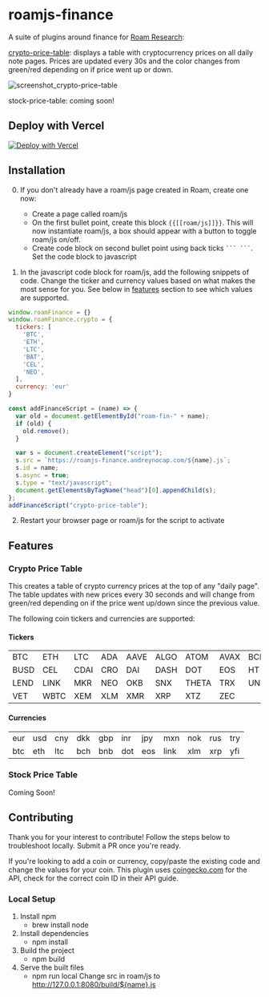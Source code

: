 # roamjs-finance

A suite of plugins around finance for [Roam Research](https://roamresearch.com):

[crypto-price-table](#crypto-price-table): displays a table with cryptocurrency prices on all daily note pages. Prices are updated every 30s and the color changes from green/red depending on if price went up or down.

![screenshot_crypto-price-table](https://user-images.githubusercontent.com/43050331/99411028-02b58780-28a8-11eb-99b4-fddbf3f0ecc4.png)

stock-price-table: coming soon!

## Deploy with Vercel

[![Deploy with Vercel](https://vercel.com/button)](https://vercel.com/new/git/external?repository-url=https%3A%2F%2Fgithub.com%2Fandreynocap%2Froamjs-finance)

## Installation

0. If you don't already have a roam/js page created in Roam, create one now:
    - Create a page called roam/js
    - On the first bullet point, create this block `{{[[roam/js]]}}`. This will now instantiate roam/js, a box should appear with a button to toggle roam/js on/off.
    - Create code block on second bullet point using back ticks ` ``` ``` `. Set the code block to javascript

1. In the javascript code block for roam/js, add the following snippets of code. Change the ticker and currency values based on what makes the most sense for you. See below in [features](#features) section to see which values are supported.

```js
window.roamFinance = {}
window.roamFinance.crypto = {
  tickers: [
    'BTC', 
    'ETH', 
    'LTC',
    'BAT',
    'CEL',
    'NEO',
  ],
  currency: 'eur'
}

const addFinanceScript = (name) => {
  var old = document.getElementById("roam-fin-" + name);
  if (old) {
    old.remove();
  }

  var s = document.createElement("script");
  s.src = `https://roamjs-finance.andreynocap.com/${name}.js`;
  s.id = name;
  s.async = true;
  s.type = "text/javascript";
  document.getElementsByTagName("head")[0].appendChild(s);
};
addFinanceScript("crypto-price-table");
```

2. Restart your browser page or roam/js for the script to activate

## Features

### Crypto Price Table

This creates a table of crypto currency prices at the top of any "daily page". The table updates with new prices every 30 seconds and will change from green/red depending on if the price went up/down since the previous value.

The following coin tickers and currencies are supported:

#### Tickers
|      |      |      |      |      |      |      |      |      |      |      |
| ---- | ---- | ---- | ---- | ---- | ---- | ---- | ---- | ---- | ---- | ---- |
| BTC  | ETH  | LTC  | ADA  | AAVE | ALGO | ATOM | AVAX | BCH  | BNB  | BSV  | 
| BUSD | CEL  | CDAI | CRO  | DAI  | DASH | DOT  | EOS  | HT   | IOTA | LEO  | 
| LEND | LINK | MKR  | NEO  | OKB  | SNX  | THETA| TRX  | UNI  | USDC | USDT | 
| VET  | WBTC | XEM  | XLM  | XMR  | XRP  | XTZ  | ZEC  |

 
#### Currencies
|      |      |      |      |      |      |      |      |      |      |      |
| ---- | ---- | ---- | ---- | ---- | ---- | ---- | ---- | ---- | ---- | ---- |
| eur  | usd  | cny  | dkk  | gbp  | inr  | jpy  | mxn  | nok  | rus  | try  |   
| btc  | eth  | ltc  | bch  | bnb  | dot  | eos  | link | xlm  | xrp  | yfi  |  
  

### Stock Price Table

Coming Soon!

## Contributing

Thank you for your interest to contribute! Follow the steps below to troubleshoot locally. Submit a PR once you're ready.

If you're looking to add a coin or currency, copy/paste the existing code and change the values for your coin. This plugin uses [coingecko.com](https://coingecko.com) for the API, check for the correct coin ID in their API guide.

### Local Setup
1. Install npm
    - brew install node
2. Install dependencies
    - npm install
3. Build the project
    - npm build
4. Serve the built files
    - npm run local
Change src in roam/js to http://127.0.0.1:8080/build/${name}.js
